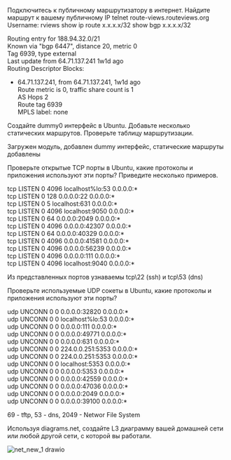 
Подключитесь к публичному маршрутизатору в интернет. Найдите маршрут к вашему публичному IP
telnet route-views.routeviews.org
Username: rviews
show ip route x.x.x.x/32
show bgp x.x.x.x/32

Routing entry for 188.94.32.0/21  
  Known via "bgp 6447", distance 20, metric 0  
  Tag 6939, type external  
  Last update from 64.71.137.241 1w1d ago  
  Routing Descriptor Blocks:  
  * 64.71.137.241, from 64.71.137.241, 1w1d ago  
      Route metric is 0, traffic share count is 1  
      AS Hops 2  
      Route tag 6939  
      MPLS label: none  



Создайте dummy0 интерфейс в Ubuntu. Добавьте несколько статических маршрутов. Проверьте таблицу маршрутизации.  

Загружен модуль, добавлен dummy интерфейс, статические маршруты добавлены  



Проверьте открытые TCP порты в Ubuntu, какие протоколы и приложения используют эти порты? Приведите несколько примеров.  

tcp             LISTEN           0                4096                        localhost%lo:53                             0.0.0.0:*                               
tcp             LISTEN           0                128                              0.0.0.0:22                             0.0.0.0:*                               
tcp             LISTEN           0                5                              localhost:631                            0.0.0.0:*                               
tcp             LISTEN           0                4096                           localhost:9050                           0.0.0.0:*                               
tcp             LISTEN           0                64                               0.0.0.0:2049                           0.0.0.0:*                               
tcp             LISTEN           0                4096                             0.0.0.0:42307                          0.0.0.0:*                               
tcp             LISTEN           0                64                               0.0.0.0:40329                          0.0.0.0:*                               
tcp             LISTEN           0                4096                             0.0.0.0:41581                          0.0.0.0:*                               
tcp             LISTEN           0                4096                             0.0.0.0:56239                          0.0.0.0:*                               
tcp             LISTEN           0                4096                             0.0.0.0:111                            0.0.0.0:*                               
tcp             LISTEN           0                4096                           localhost:9040                           0.0.0.0:*   

Из представленных портов узнаваемы tcp\22 (ssh) и tcp\53 (dns)  

Проверьте используемые UDP сокеты в Ubuntu, какие протоколы и приложения используют эти порты?  

udp             UNCONN           0                0                                0.0.0.0:32820                          0.0.0.0:*                               
udp             UNCONN           0                0                           localhost%lo:53                             0.0.0.0:*                               
udp             UNCONN           0                0                                0.0.0.0:111                            0.0.0.0:*                               
udp             UNCONN           0                0                                0.0.0.0:49771                          0.0.0.0:*                               
udp             UNCONN           0                0                                0.0.0.0:631                            0.0.0.0:*                               
udp             UNCONN           0                0                            224.0.0.251:5353                           0.0.0.0:*                               
udp             UNCONN           0                0                            224.0.0.251:5353                           0.0.0.0:*                               
udp             UNCONN           0                0                              localhost:5353                           0.0.0.0:*                               
udp             UNCONN           0                0                                0.0.0.0:5353                           0.0.0.0:*                               
udp             UNCONN           0                0                                0.0.0.0:42559                          0.0.0.0:*                               
udp             UNCONN           0                0                                0.0.0.0:47036                          0.0.0.0:*                               
udp             UNCONN           0                0                                0.0.0.0:2049                           0.0.0.0:*                               
udp             UNCONN           0                0                                0.0.0.0:39100                          0.0.0.0:*    

69 - tftp, 53 - dns, 2049 - Networ File System

Используя diagrams.net, создайте L3 диаграмму вашей домашней сети или любой другой сети, с которой вы работали.  

![net_new_1 drawio](https://user-images.githubusercontent.com/33546071/146650359-c15afdd0-4341-4722-b48c-fe53fe021fc6.png)


